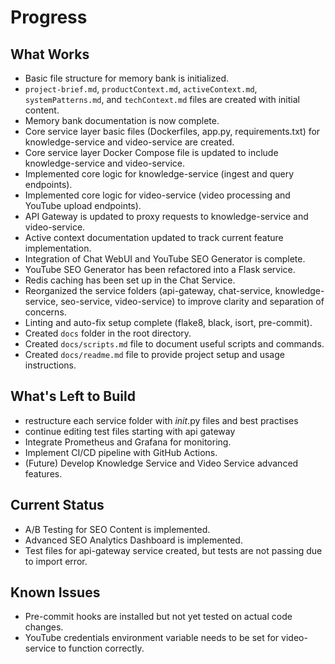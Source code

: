 # Progress

## What Works

- Basic file structure for memory bank is initialized.
- `project-brief.md`, `productContext.md`, `activeContext.md`, `systemPatterns.md`, and `techContext.md` files are created with initial content.
- Memory bank documentation is now complete.
- Core service layer basic files (Dockerfiles, app.py, requirements.txt) for knowledge-service and video-service are created.
- Core service layer Docker Compose file is updated to include knowledge-service and video-service.
- Implemented core logic for knowledge-service (ingest and query endpoints).
- Implemented core logic for video-service (video processing and YouTube upload endpoints).
- API Gateway is updated to proxy requests to knowledge-service and video-service.
- Active context documentation updated to track current feature implementation.
- Integration of Chat WebUI and YouTube SEO Generator is complete.
- YouTube SEO Generator has been refactored into a Flask service.
- Redis caching has been set up in the Chat Service.
- Reorganized the service folders (api-gateway, chat-service, knowledge-service, seo-service, video-service) to improve clarity and separation of concerns.
- Linting and auto-fix setup complete (flake8, black, isort, pre-commit).
- Created `docs` folder in the root directory.
- Created `docs/scripts.md` file to document useful scripts and commands.
- Created `docs/readme.md` file to provide project setup and usage instructions.

## What's Left to Build
- restructure each service folder with _init_.py files and best practises
- continue editing test files starting with api gateway
- Integrate Prometheus and Grafana for monitoring.
- Implement CI/CD pipeline with GitHub Actions.
- (Future) Develop Knowledge Service and Video Service advanced features.

## Current Status

- A/B Testing for SEO Content is implemented.
- Advanced SEO Analytics Dashboard is implemented.
- Test files for api-gateway service created, but tests are not passing due to import error.

## Known Issues
- Pre-commit hooks are installed but not yet tested on actual code changes.
- YouTube credentials environment variable needs to be set for video-service to function correctly.
